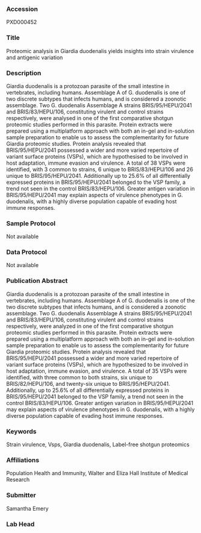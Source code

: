 ### Accession
PXD000452

### Title
Proteomic analysis in Giardia duodenalis yields insights into strain virulence and antigenic variation

### Description
Giardia duodenalis is a protozoan parasite of the small intestine in vertebrates, including humans. Assemblage A of G. duodenalis is one of two discrete subtypes that infects humans, and is considered a zoonotic assemblage. Two G. duodenalis Assemblage A strains BRIS/95/HEPU/2041 and BRIS/83/HEPU/106, constituting virulent and control strains respectively, were analysed in one of the first comparative shotgun proteomic studies performed in this parasite. Protein extracts were prepared using a multiplatform approach with both an in-gel and in-solution sample preparation to enable us to assess the complementarity for future Giardia proteomic studies. Protein analysis revealed that BRIS/95/HEPU/2041 possessed a wider and more varied repertoire of variant surface proteins (VSPs), which are hypothesised to be involved in host adaptation, immune evasion and virulence. A total of 38 VSPs were identified, with 3 common to strains, 6 unique to BRIS/83/HEPU/106 and 26 unique to BRIS/95/HEPU/2041. Additionally up to 25.6% of all differentially expressed proteins in BRIS/95/HEPU/2041 belonged to the VSP family, a trend not seen in the control BRIS/83/HEPU/106. Greater antigen variation in BRIS/95/HEPU/2041 may explain aspects of virulence phenotypes in G. duodenalis, with a highly diverse population capable of evading host immune responses.

### Sample Protocol
Not available

### Data Protocol
Not available

### Publication Abstract
Giardia duodenalis is a protozoan parasite of the small intestine in vertebrates, including humans. Assemblage A of G. duodenalis is one of the two discrete subtypes that infects humans, and is considered a zoonotic assemblage. Two G. duodenalis Assemblage A strains BRIS/95/HEPU/2041 and BRIS/83/HEPU/106, constituting virulent and control strains respectively, were analyzed in one of the first comparative shotgun proteomic studies performed in this parasite. Protein extracts were prepared using a multiplatform approach with both an in-gel and in-solution sample preparation to enable us to assess the complementarity for future Giardia proteomic studies. Protein analysis revealed that BRIS/95/HEPU/2041 possessed a wider and more varied repertoire of variant surface proteins (VSPs), which are hypothesized to be involved in host adaptation, immune evasion, and virulence. A total of 35 VSPs were identified, with three common to both strains, six unique to BRIS/82/HEPU/106, and twenty-six unique to BRIS/95/HEPU/2041. Additionally, up to 25.6% of all differentially expressed proteins in BRIS/95/HEPU/2041 belonged to the VSP family, a trend not seen in the control BRIS/83/HEPU/106. Greater antigen variation in BRIS/95/HEPU/2041 may explain aspects of virulence phenotypes in G. duodenalis, with a highly diverse population capable of evading host immune responses.

### Keywords
Strain virulence, Vsps, Giardia duodenalis, Label-free shotgun proteomics

### Affiliations
Population Health and Immunity, Walter and Eliza Hall Institute of Medical Research

### Submitter
Samantha Emery

### Lab Head


